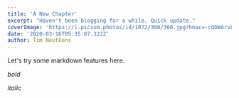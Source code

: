 ```yaml
---
title: 'A New Chapter'
excerpt: "Haven't been blogging for a while. Quick update."
coverImage: 'https://i.picsum.photos/id/1072/300/300.jpg?hmac=-cQDWArvLRB9rrmMvGpluNzMjvb_IWYgby4f62IH5Xw'
date: '2020-03-16T05:35:07.322Z'
author: Tim Neutkens
---
```


Let's try some markdown features here.

*bold*

_italic_